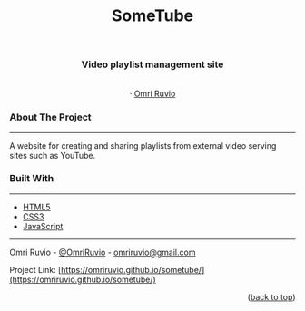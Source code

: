 <h1 align="center">SomeTube</h1>

<div align="center">
    
  <br />
<h3 align="center">Video playlist management site</h3>

  <p align="center">
    <br />
    ·
    <a href="https://www.linkedin.com/in/omri-ruvio">Omri Ruvio</a>
    
  </p>
</div>

### About The Project

---

A website for creating and sharing playlists from external video serving sites such as YouTube.

### Built With

---

- [HTML5](https://www.w3schools.com/html/)
- [CSS3](https://www.w3schools.com/css/)
- [JavaScript](https://www.w3schools.com/js/)

<!-- ### Roadmap

---

- [x] Add basic card styling
- [x] Add basic editing functionality
- [x] Add create a new card capability
- [ ] Add local storage persistence
- [ ] Add form validation
- [ ] Add additional customization for cards
  - [x] Color picker
  - [ ] Preset avatars
  - [x] Custom avatars
- [x] Improve responsiveness for different resolutions
  - [x] 320px - 550px
  - [x] - > 1280px
- [ ] Add links and link editing to cards
- [ ] Add preset templates of cards
- [ ] Implement dark/light mode compatibility
- [ ] Add server based persistence
- [ ] Check loading times and add loading spinners where necessary
- [ ] Add ability to share image of your business card

### Contact -->

---

Omri Ruvio - [@OmriRuvio](https://twitter.com/omriruvio) - omriruvio@gmail.com

Project Link: [https://omriruvio.github.io/sometube/](https://omriruvio.github.io/sometube/)

<p align="right">(<a href="#top">back to top</a>)</p>
